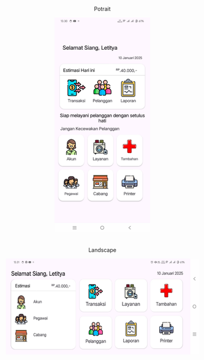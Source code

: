 <div style="text-align: center;">
  <p>Potrait</p>
  <img src="https://github.com/letityatsaqifa/Laundry/blob/main/app/src/main/res/drawable/potrait.jpg" alt="Potrait" width="250" style="margin-bottom: 20px;">
  <p>Landscape</p>
  <img src="https://github.com/letityatsaqifa/Laundry/blob/main/app/src/main/res/drawable/land.jpg" alt="Land" height="250">
</div>
